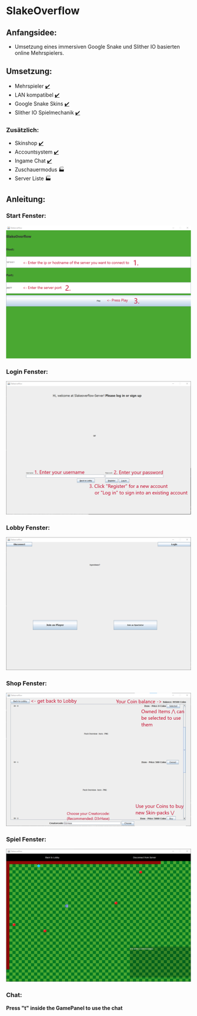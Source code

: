 # SlakeOverflow
## Anfangsidee:
- Umsetzung eines im­mer­siven  Google Snake und Slither IO basierten online Mehrspielers.

## Umsetzung:
- Mehrspieler [✔️](https://emojipedia.org/check-mark/)
- LAN kompatibel [✔️](https://emojipedia.org/check-mark/)
- Google Snake Skins [✔️](https://emojipedia.org/check-mark/)
- Slither IO Spielmechanik [✔️](https://emojipedia.org/check-mark/)

### Zusätzlich:
- Skinshop [✔️](https://emojipedia.org/check-mark/)
- Accountsystem [✔️](https://emojipedia.org/check-mark/)
- Ingame Chat [✔️](https://emojipedia.org/check-mark/)
- Zuschauermodus 🏭
- Server Liste 🏭

## Anleitung:

### Start Fenster:
![Start Panel Example](https://github.com/Q11Hackermans/slakeoverflow-client/raw/master/assets/README/StartPanelExample.png)

### Login Fenster:
![Login Panel Example](https://github.com/Q11Hackermans/slakeoverflow-client/raw/master/assets/README/LoginPanelExample.png)

### Lobby Fenster:
![Lobby Panel Example](https://github.com/Q11Hackermans/slakeoverflow-client/raw/master/assets/README/LobbyPanel0Example.png)

### Shop Fenster:
![Shop Panel Example](https://github.com/Q11Hackermans/slakeoverflow-client/raw/master/assets/README/ShopPanelExample.png)

### Spiel Fenster:
![Game Panel Example](https://github.com/Q11Hackermans/slakeoverflow-client/raw/master/assets/README/GamePanelExample.png)

### Chat:
**Press "t" inside the GamePanel to use the chat**
